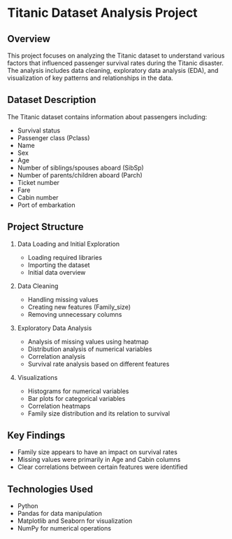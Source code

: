 # Titanic Dataset Analysis Project

## Overview
This project focuses on analyzing the Titanic dataset to understand various factors that influenced passenger survival rates during the Titanic disaster. The analysis includes data cleaning, exploratory data analysis (EDA), and visualization of key patterns and relationships in the data.

## Dataset Description
The Titanic dataset contains information about passengers including:
- Survival status
- Passenger class (Pclass)
- Name
- Sex
- Age
- Number of siblings/spouses aboard (SibSp)
- Number of parents/children aboard (Parch)
- Ticket number
- Fare
- Cabin number
- Port of embarkation

## Project Structure
1. Data Loading and Initial Exploration
   - Loading required libraries
   - Importing the dataset
   - Initial data overview

2. Data Cleaning
   - Handling missing values
   - Creating new features (Family_size)
   - Removing unnecessary columns

3. Exploratory Data Analysis
   - Analysis of missing values using heatmap
   - Distribution analysis of numerical variables
   - Correlation analysis
   - Survival rate analysis based on different features

4. Visualizations
   - Histograms for numerical variables
   - Bar plots for categorical variables
   - Correlation heatmaps
   - Family size distribution and its relation to survival

## Key Findings
- Family size appears to have an impact on survival rates
- Missing values were primarily in Age and Cabin columns
- Clear correlations between certain features were identified

## Technologies Used
- Python
- Pandas for data manipulation
- Matplotlib and Seaborn for visualization
- NumPy for numerical operations

